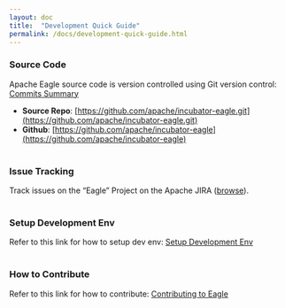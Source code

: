 ```yaml
---
layout: doc
title:  "Development Quick Guide" 
permalink: /docs/development-quick-guide.html
---
```


### **Source Code**

Apache Eagle source code is version controlled using Git version control:
[Commits Summary](https://git-wip-us.apache.org/repos/asf?p=incubator-eagle.git) 

* **Source Repo**: [https://github.com/apache/incubator-eagle.git](https://github.com/apache/incubator-eagle.git)
* **Github**: [https://github.com/apache/incubator-eagle](https://github.com/apache/incubator-eagle)
<br/><br/>

### **Issue Tracking**

Track issues on the “Eagle” Project on the Apache JIRA ([browse](https://issues.apache.org/jira/browse/EAGLE)).
<br/><br/>

### **Setup Development Env**

Refer to this link for how to setup dev env: [Setup Development Env](https://github.com/apache/incubator-eagle/blob/master/eagle-docs/development/eagle_development_setup.md)
<br/><br/>

### **How to Contribute**

Refer to this link for how to contribute: [Contributing to Eagle](https://cwiki.apache.org/confluence/display/EAG/Contributing+to+Eagle)

<br/>